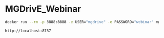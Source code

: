 # MGDrivE_Webinar

```bash
docker run --rm -p 8888:8888 -e USER="mgdrive" -e PASSWORD="webinar" mgdrive:dev
```

```bash
http://localhost:8787
```